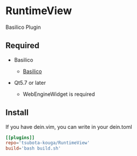 # RuntimeView

Basilico Plugin

## Required

* Basilico
    - [Basilico][Basilico]

* Qt5.7 or later
    - WebEngineWidget is required

[Basilico]:https://github.com/tsubota-kouga/Basilico

## Install
If you have dein.vim, you can write in your dein.toml

```toml
[[plugins]]
repo='tsubota-kouga/RuntimeView'
build='bash build.sh'
```
